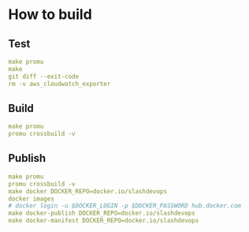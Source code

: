 # How to build


## Test 
```yaml
make promu
make
git diff --exit-code
rm -v aws_cloudwatch_exporter
```

## Build 
```yaml
make promu
promu crossbuild -v
```

## Publish 
```yaml
make promu
promu crossbuild -v
make docker DOCKER_REPO=docker.io/slashdevops
docker images
# docker login -u $DOCKER_LOGIN -p $DOCKER_PASSWORD hub.docker.com
make docker-publish DOCKER_REPO=docker.io/slashdevops
make docker-manifest DOCKER_REPO=docker.io/slashdevops
```
